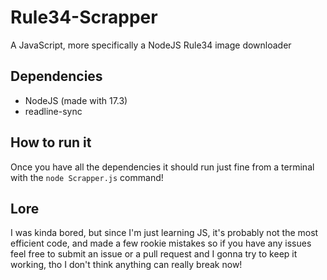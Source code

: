 # Rule34-Scrapper
A JavaScript, more specifically a NodeJS Rule34 image downloader

## Dependencies
- NodeJS (made with 17.3)
- readline-sync

## How to run it
Once you have all the dependencies it should run just fine from a terminal with the ```node Scrapper.js``` command!

## Lore
I was kinda bored, but since I'm just learning JS, it's probably not the most efficient code, and made a few rookie mistakes so if you have any issues feel free to submit an issue or a pull request and I gonna try to keep it working, tho I don't think anything can really break now!
